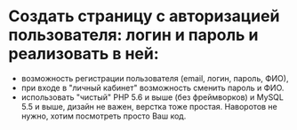 # Создать страницу с авторизацией пользователя: логин и пароль и реализовать в ней:

* возможность регистрации пользователя (email, логин, пароль, ФИО),
* при входе в &quot;личный кабинет&quot; возможность сменить пароль и ФИО.
* использовать &quot;чистый&quot; PHP 5.6 и выше (без фреймворков) и MySQL 5.5 и выше, дизайн
не важен, верстка тоже простая. Наворотов не нужно, хотим посмотреть просто Ваш
код.